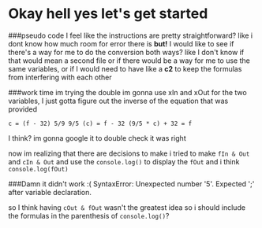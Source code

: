 # Okay hell yes let's get started

###pseudo code
I feel like the instructions are pretty straightforward? like i dont know how much room for error there is
**but!** I would like to see if there's a way for me to do the conversion both ways?
like I don't know if that would mean a second file or if there would be a way for me to use the same variables, or if I would need to have like a **c2** to keep the formulas from interfering with each other

###work time
im trying the double
im gonna use xIn and xOut for the two variables, I just gotta figure out the inverse of the equation that was provided

`c = (f - 32) 5/9
9/5 (c) = f - 32
(9/5 * c) + 32 = f`

I think? im gonna google it to double check
it was right

now im realizing that there are decisions to make
i tried to make `fIn & Out` and `cIn & Out` and use the `console.log()` to display the `fOut` and i think `console.log(fOut)`

###Damn
it didn't work :(
SyntaxError: Unexpected number '5'. Expected ';' after variable declaration.

so I think having `cOut & fOut` wasn't the greatest idea
so i should include the formulas in the parenthesis of `console.log()`?
